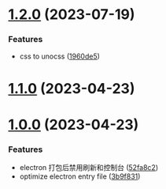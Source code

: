 # [1.2.0](https://github.com/xinlei3166/vite-electron-template/compare/v1.1.0...v1.2.0) (2023-07-19)


### Features

* css to unocss ([1960de5](https://github.com/xinlei3166/vite-electron-template/commit/1960de5c7a96203a84be90b40093cfc5da02d04f))



# [1.1.0](https://github.com/xinlei3166/vite-electron-template/compare/v1.0.0...v1.1.0) (2023-04-23)



# [1.0.0](https://github.com/xinlei3166/vite-electron-template/compare/3b9f8318043a9cd5c0694f438f25bee8569c83ed...v1.0.0) (2023-04-23)


### Features

* electron 打包后禁用刷新和控制台 ([52fa8c2](https://github.com/xinlei3166/vite-electron-template/commit/52fa8c2edbd1f5a3ad0e5a8e980063c2b2146944))
* optimize electron entry file ([3b9f831](https://github.com/xinlei3166/vite-electron-template/commit/3b9f8318043a9cd5c0694f438f25bee8569c83ed))



